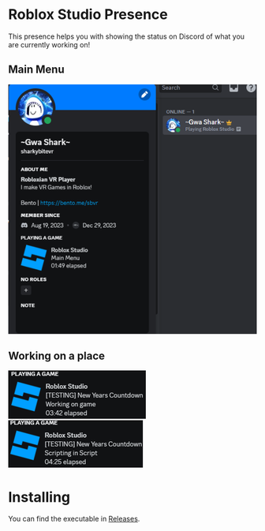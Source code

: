 # Roblox Studio Presence
This presence helps you with showing the status on Discord of what you are currently working on!

## Main Menu
![Main](https://github.com/gwashark/RStudioRichPresence/blob/main/mdimages/mainmenu.png?raw=true)

## Working on a place
![Working on a place](https://github.com/gwashark/RStudioRichPresence/blob/main/mdimages/workingongame.png?raw=true)
![Scripting in Place](https://github.com/gwashark/RStudioRichPresence/blob/main/mdimages/scriptingonscript.png?raw=true)

# Installing
You can find the executable in [Releases](https://github.com/gwashark/RStudioRichPresence/releases/).
